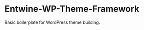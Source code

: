 Entwine-WP-Theme-Framework
==========================

Basic boilerplate for WordPress theme building.
